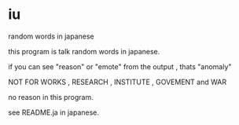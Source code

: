 # iu
random words in japanese

this program is talk random words in japanese.

if you can see "reason" or "emote" from the output , thats "anomaly"

NOT FOR WORKS , RESEARCH , INSTITUTE , GOVEMENT and WAR

no reason in this program.

see README.ja in japanese.
